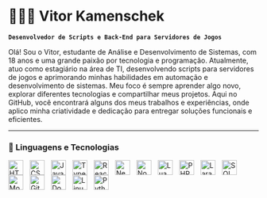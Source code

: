 # 👩🏻‍💻 Vitor Kamenschek

**`Desenvolvedor de Scripts e Back-End para Servidores de Jogos`**


Olá! Sou o Vitor, estudante de Análise e Desenvolvimento de Sistemas, com 18 anos e uma grande paixão por tecnologia e programação. Atualmente, atuo como estagiário na área de TI, desenvolvendo scripts para servidores de jogos e aprimorando minhas habilidades em automação e desenvolvimento de sistemas. Meu foco é sempre aprender algo novo, explorar diferentes tecnologias e compartilhar meus projetos. Aqui no GitHub, você encontrará alguns dos meus trabalhos e experiências, onde aplico minha criatividade e dedicação para entregar soluções funcionais e eficientes.

---

### 🤖 Linguagens e Tecnologias

<img align="left" alt="HTML" title="HTML" width="30px" style="padding-right:10px;" src="https://cdn.jsdelivr.net/gh/devicons/devicon@latest/icons/html5/html5-original.svg" /> <img align="left" alt="CSS" title="CSS" width="30px" style="padding-right:10px;" src="https://cdn.jsdelivr.net/gh/devicons/devicon@latest/icons/css3/css3-original.svg" /> <img align="left" alt="JavaScript" title="JavaScript" width="30px" style="padding-right:10px;" src="https://cdn.jsdelivr.net/gh/devicons/devicon@latest/icons/javascript/javascript-original.svg" /> <img align="left" alt="TypeScript" title="TypeScript" width="30px" style="padding-right:10px;" src="https://cdn.jsdelivr.net/gh/devicons/devicon@latest/icons/typescript/typescript-original.svg" /> <img align="left" alt="React" title="React" width="30px" style="padding-right:10px;" src="https://cdn.jsdelivr.net/gh/devicons/devicon@latest/icons/react/react-original.svg" /> <img align="left" alt="Next.js" title="Next.js" width="30px" style="padding-right:10px;" src="https://cdn.jsdelivr.net/gh/devicons/devicon@latest/icons/nextjs/nextjs-original.svg" /> <img align="left" alt="Node.js" title="Node.js" width="30px" style="padding-right:10px;" src="https://cdn.jsdelivr.net/gh/devicons/devicon@latest/icons/nodejs/nodejs-original.svg" /> <img align="left" alt="Lua" title="Lua" width="30px" style="padding-right:10px;" src="https://cdn.jsdelivr.net/gh/devicons/devicon@latest/icons/lua/lua-original.svg" /> <img align="left" alt="PHP" title="PHP" width="30px" style="padding-right:10px;" src="https://cdn.jsdelivr.net/gh/devicons/devicon@latest/icons/php/php-original.svg" /> <img align="left" alt="Laravel" title="Laravel" width="30px" style="padding-right:10px;" src="https://cdn.jsdelivr.net/gh/devicons/devicon@latest/icons/laravel/laravel-original.svg" /> <img align="left" alt="SQL" title="SQL" width="30px" style="padding-right:10px;" src="https://cdn.jsdelivr.net/gh/devicons/devicon@latest/icons/mysql/mysql-original-wordmark.svg" /> <img align="left" alt="MongoDB" title="MongoDB" width="30px" style="padding-right:10px;" src="https://cdn.jsdelivr.net/gh/devicons/devicon@latest/icons/mongodb/mongodb-original.svg" /> <img align="left" alt="Git" title="Git" width="30px" style="padding-right:10px;" src="https://cdn.jsdelivr.net/gh/devicons/devicon@latest/icons/git/git-original.svg" /> <img align="left" alt="Docker" title="Docker" width="30px" style="padding-right:10px;" src="https://cdn.jsdelivr.net/gh/devicons/devicon@latest/icons/docker/docker-original.svg" /> <img align="left" alt="Linux" title="Linux" width="30px" style="padding-right:10px;" src="https://cdn.jsdelivr.net/gh/devicons/devicon@latest/icons/linux/linux-original.svg" /> <img align="left" alt="Python" title="Python" width="30px" style="padding-right:10px;" src="https://cdn.jsdelivr.net/gh/devicons/devicon@latest/icons/python/python-original.svg" /> <br/> <br/>
